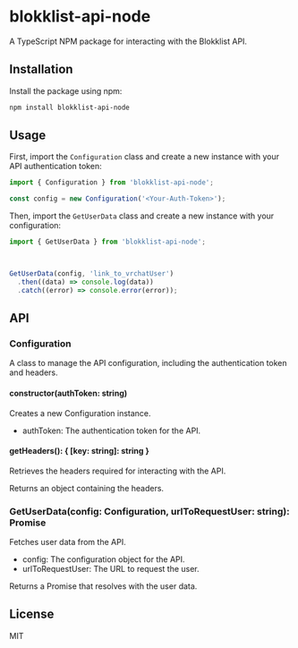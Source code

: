 # blokklist-api-node

A TypeScript NPM package for interacting with the Blokklist API.

## Installation

Install the package using npm:

```bash
npm install blokklist-api-node
```

## Usage

First, import the `Configuration` class and create a new instance with your API authentication token:

```typescript
import { Configuration } from 'blokklist-api-node';

const config = new Configuration('<Your-Auth-Token>');
```

Then, import the `GetUserData` class and create a new instance with your configuration:

```typescript
import { GetUserData } from 'blokklist-api-node';



GetUserData(config, 'link_to_vrchatUser')
  .then((data) => console.log(data))
  .catch((error) => console.error(error));
```

## API

### Configuration

A class to manage the API configuration, including the authentication token and headers.

#### constructor(authToken: string)

Creates a new Configuration instance.

- authToken: The authentication token for the API.

#### getHeaders(): { [key: string]: string }

Retrieves the headers required for interacting with the API.

Returns an object containing the headers.

### GetUserData(config: Configuration, urlToRequestUser: string): Promise<any>

Fetches user data from the API.

- config: The configuration object for the API.
- urlToRequestUser: The URL to request the user.

Returns a Promise that resolves with the user data.

## License

MIT
